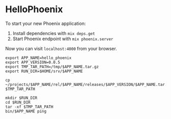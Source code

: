 # HelloPhoenix

To start your new Phoenix application:

1. Install dependencies with `mix deps.get`
2. Start Phoenix endpoint with `mix phoenix.server`

Now you can visit `localhost:4000` from your browser.


```
export APP_NAME=hello_phoenix
export APP_VERSION=0.0.5
export TMP_TAR_PATH=/tmp/$APP_NAME.tar.gz
export RUN_DIR=$HOME/srv/$APP_NAME

cp ~/projects/$APP_NAME/rel/$APP_NAME/releases/$APP_VERSION/$APP_NAME.tar.gz $TMP_TAR_PATH

mkdir $RUN_DIR
cd $RUN_DIR
tar -xf $TMP_TAR_PATH
bin/$APP_NAME ping
```
